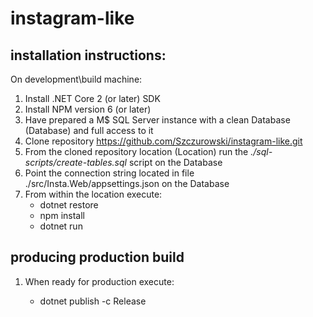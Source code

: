 # instagram-like

## installation instructions:

On development\build machine:
1. Install .NET Core 2 (or later) SDK
2. Install NPM version 6 (or later)
3. Have prepared a M$ SQL Server instance with a clean Database (Database) and full access to it
4. Clone repository https://github.com/Szczurowski/instagram-like.git 
5. From the cloned repository location (Location) run the *./sql-scripts/create-tables.sql* script on the Database
6. Point the connection string located in file ./src/Insta.Web/appsettings.json on the Database
6. From within the location execute:
	- dotnet restore
	- npm install
	- dotnet run

## producing production build

1. When ready for production execute:

	- dotnet publish -c Release

